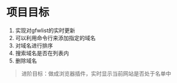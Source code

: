 # 项目目标
1. 实现对gfwlist的实时更新
2. 可以利用命令行来添加指定的域名
3. 对域名进行排序
4. 搜索域名是否在列表内
5. 删除域名

> 进阶目标：做成浏览器插件，实时显示当前网站是否处于名单中